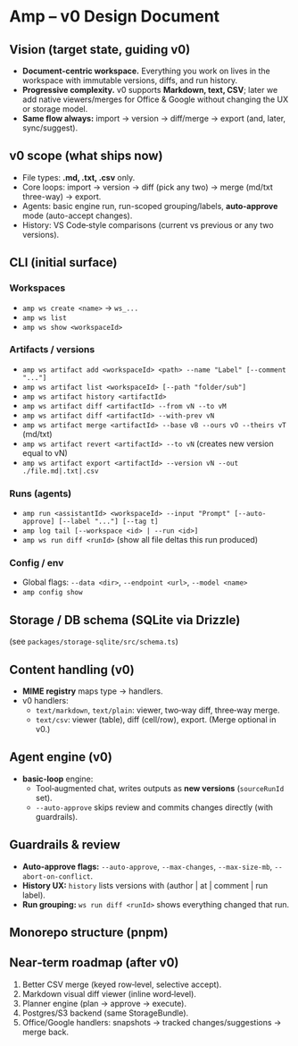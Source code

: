 # Amp – v0 Design Document

## Vision (target state, guiding v0)

* **Document-centric workspace.** Everything you work on lives in the workspace with immutable versions, diffs, and run history.
* **Progressive complexity.** v0 supports **Markdown, text, CSV**; later we add native viewers/merges for Office & Google without changing the UX or storage model.
* **Same flow always:** import → version → diff/merge → export (and, later, sync/suggest).

## v0 scope (what ships now)

* File types: **.md, .txt, .csv** only.
* Core loops: import → version → diff (pick any two) → merge (md/txt three-way) → export.
* Agents: basic engine run, run-scoped grouping/labels, **auto-approve** mode (auto-accept changes).
* History: VS Code‑style comparisons (current vs previous or any two versions).

## CLI (initial surface)

### Workspaces
* `amp ws create <name>` → `ws_...`
* `amp ws list`
* `amp ws show <workspaceId>`

### Artifacts / versions
* `amp ws artifact add <workspaceId> <path> --name "Label" [--comment "..."]`
* `amp ws artifact list <workspaceId> [--path "folder/sub"]`
* `amp ws artifact history <artifactId>`
* `amp ws artifact diff <artifactId> --from vN --to vM`
* `amp ws artifact diff <artifactId> --with-prev vN`
* `amp ws artifact merge <artifactId> --base vB --ours vO --theirs vT` (md/txt)
* `amp ws artifact revert <artifactId> --to vN` (creates new version equal to vN)
* `amp ws artifact export <artifactId> --version vN --out ./file.md|.txt|.csv`

### Runs (agents)
* `amp run <assistantId> <workspaceId> --input "Prompt" [--auto-approve] [--label "..."] [--tag t]`
* `amp log tail [--workspace <id> | --run <id>]`
* `amp ws run diff <runId>` (show all file deltas this run produced)

### Config / env
* Global flags: `--data <dir>`, `--endpoint <url>`, `--model <name>`
* `amp config show`

## Storage / DB schema (SQLite via Drizzle)

(see `packages/storage-sqlite/src/schema.ts`)

## Content handling (v0)

* **MIME registry** maps type → handlers.
* v0 handlers:
  * `text/markdown`, `text/plain`: viewer, two‑way diff, three‑way merge.
  * `text/csv`: viewer (table), diff (cell/row), export. (Merge optional in v0.)

## Agent engine (v0)

* **basic-loop** engine:
  * Tool‑augmented chat, writes outputs as **new versions** (`sourceRunId` set).
  * `--auto-approve` skips review and commits changes directly (with guardrails).

## Guardrails & review

* **Auto‑approve flags:** `--auto-approve`, `--max-changes`, `--max-size-mb`, `--abort-on-conflict`.
* **History UX:** `history` lists versions with (author | at | comment | run label).
* **Run grouping:** `ws run diff <runId>` shows everything changed that run.

## Monorepo structure (pnpm)



## Near‑term roadmap (after v0)

1. Better CSV merge (keyed row‑level, selective accept).
2. Markdown visual diff viewer (inline word‑level).
3. Planner engine (plan → approve → execute).
4. Postgres/S3 backend (same StorageBundle).
5. Office/Google handlers: snapshots → tracked changes/suggestions → merge back.
